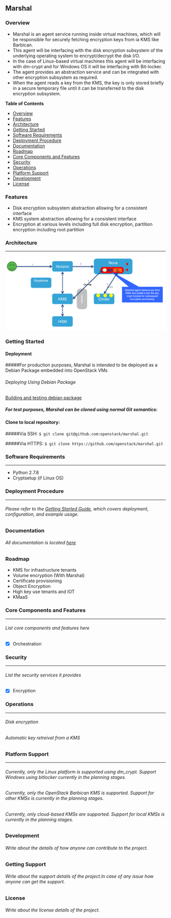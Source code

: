 ## Marshal
### Overview

* Marshal is an agent service running inside virtual machines, which will be responsible for securely fetching encryption keys from ia KMS like Barbican.
* This agent will be interfacing with the disk encryption subsystem of the underlying operating system to encrypt/decrypt the disk I/O. 
* In the case of Linux-based virtual machines this agent will be interfacing with dm-crypt and for Windows OS it will be interfacing with Bit-locker.
* The agent provides an abstraction service and can be integrated with other encryption subsystem as required.
* When the agent reads a key from the KMS, the key is only stored briefly in a secure temporary file until it can be transferred to the disk encryption subsystem.


**Table of Contents**

- [Overview](#overview)
- [Features](#features)
- [Architecture](#architecture)
- [Getting Started](#getting-started)
- [Software Requirements](#software-requirements)
- [Deployment Procedure](#deployment-procedure)
- [Documentation](#documentation)
- [Roadmap](#roadmap)
- [Core Components and Features](#core-components-and-features)
- [Security](#security)
- [Operations](#operations)
- [Platform Support](#platform-support)
- [Development](#development)
- [License](#license)



### Features

* Disk encryption subsystem abstraction allowing for a consistent interface
* KMS system abstraction allowing for a consistent interface
* Encryption at various levels including full disk encryption, partition encryption including root partition


### Architecture
-----------------------------------------------------------------------------------------------------------------------------

![Diagram1](docs/images/marshal_within_openstack.png)


### Getting Started
#### Deployment 
#####For production purposes, Marshal is intended to be deployed as a Debian Package embedded into OpenStack VMs
###### Deploying Using Debian Package
[Building and testing debian package](docs/debian-package-building.md)

##### For test purposes, Marshal can be cloned using normal Git semantics:

#### Clone to local repository:

#####Via SSH: 
```$ git clone git@github.com:openstack/marshal.git ```

#####Via HTTPS: 
```$ git clone https://github.com/openstack/marshal.git ```


### Software Requirements
-----------------------------------------------------------------------------------------------------------------------------

* Python 2.7.8
* Cryptsetup (if Linux OS)

### Deployment Procedure
-----------------------------------------------------------------------------------------------------------------------------

###### Please refer to the [Getting Started Guide](docs/Getting%20Started.md), which covers deployment, configuration, and example usage.

### Documentation

###### All documentation is located [here](docs)


### Roadmap
* KMS for infrastructure tenants 
* Volume encryption (With Marshal)
* Certificate provisioning
* Object Encryption
* High key use tenants and IOT
* KMaaS


### Core Components and Features
-----------------------------------------------------------------------------------------------------------------------------

###### List core components and features here
- [x] Orchestration



### Security
-----------------------------------------------------------------------------------------------------------------------------

###### List the security services it provides
- [x] Encryption



### Operations
-----------------------------------------------------------------------------------------------------------------------------

###### Disk encryption 
###### Automatic key retreival from a KMS 



### Platform Support
-----------------------------------------------------------------------------------------------------------------------------

###### Currently, only the Linux platform is supported using dm_crypt.  Support Windows using bitlocker currently in the planning stages.
###### Currently, only the OpenStack Barbican KMS is supported.  Support for other KMSs is currently in the planning stages.
###### Currently, only cloud-based KMSs are supported.  Support for local KMSs is currently in the planning stages.


### Development
###### Write about the details of how anyone can contribute to the project.


### Getting Support
###### Write about the support details of the project.In case of any issue how anyone can get the support.


### License
###### Write about the license details of the project.
